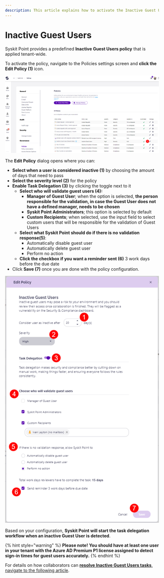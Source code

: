 ```yaml
---
description: This article explains how to activate the Inactive Guest Users policy. 
---
```


# Inactive Guest Users

Syskit Point provides a predefined **Inactive Guest Users policy** that is applied tenant-wide. 

To activate the policy, navigate to the Policies settings screen and **click the Edit Policy (1)** icon.

![Inactive Guest Users - Edit Policy](../../.gitbook/assets/set-up-automated-workflows-guest-users-edit.png)

The **Edit Policy** dialog opens where you can:
* **Select when a user is considered inactive (1)** by choosing the amount of days that need to pass
* **Select the severity level (2)** for the policy
* **Enable Task Delegation (3)** by clicking the toggle next to it
  * **Select who will validate guest users (4):**
     * **Manager of Guest User**; when the option is selected, **the person responsible for the validation, in case the Guest User does not have a defined manager, needs to be chosen**
     * **Syskit Point Administrators**; this option is selected by default
     * **Custom Recipients**; when selected, use the input field to select custom users that will be responsible for the validation of Guest Users
  * **Select what Syskit Point should do if there is no validation response(5)**:
    * Automatically disable guest user
    * Automatically delete guest user
    * Perform no action
  * **Click the checkbox if you want a reminder sent (6)** 3 work days before the due date 
* Click **Save (7)** once you are done with the policy configuration.   

![Edit Policy Dialog](../../.gitbook/assets/set-up-automated-workflows-guest-users-edit-dialog.png)

Based on your configuration, **Syskit Point will start the task delegation workflow when an inactive Guest User is detected**. 

{% hint style="warning" %}
**Please note!**
**You should have at least one user in your tenant with the Azure AD Premium P1 license assigned to detect sign-in times for guest users accurately.**
{% endhint %}

For details on how collaborators can [**resolve Inactive Guest Users  tasks**, navigate to the following article](../../point-collaborators/resolve-governance-tasks/guest-users-expiration.md).